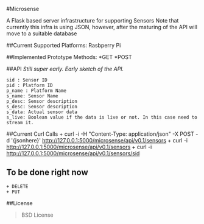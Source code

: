 #Microsense

A Flask based server infrastructure for supporting Sensors
Note that currently this infra is using JSON, however, after the maturing of the API will move to a suitable database

##Current Supported Platforms:
        Rasbperry Pi

##Implemented Prototype Methods:
    *GET
    *POST

##API
*Still super early. Early sketch of the API.*

    sid : Sensor ID
    pid : Platform ID
    p_name : Platform Name
    s_name: Sensor Name
    p_desc: Sensor description
    s_desc: Sensor description
    s_data: Actual sensor data
    s_live: Boolean value if the data is live or not. In this case need to stream it.

##Current Curl Calls
    +  curl -i -H "Content-Type: application/json" -X POST -d '{jsonhere}' http://127.0.0.1:5000/microsense/api/v0.1/sensors
    +  curl -i http://127.0.0.1:5000/microsense/api/v0.1/sensors
    +  curl -i http://127.0.0.1:5000/microsense/api/v0.1/sensors/sid

## To be done right now
    + DELETE
    + PUT


##License
>BSD License